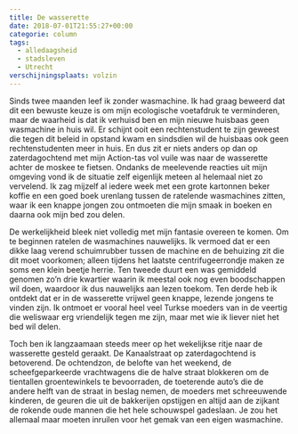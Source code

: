 ```yaml
---
title: De wasserette
date: 2018-07-01T21:55:27+00:00
categorie: column
tags:
  - alledaagsheid
  - stadsleven
  - Utrecht
verschijningsplaats: volzin
---
```

Sinds twee maanden leef ik zonder wasmachine. Ik had graag beweerd dat dit een bewuste keuze is om mijn ecologische voetafdruk te verminderen, maar de waarheid is dat ik verhuisd ben en mijn nieuwe huisbaas geen wasmachine in huis wil. Er schijnt ooit een rechtenstudent te zijn geweest die tegen dit beleid in opstand kwam en sindsdien wil de huisbaas ook geen rechtenstudenten meer in huis. En dus zit er niets anders op dan op zaterdagochtend met mijn Action-tas vol vuile was naar de wasserette achter de moskee te fietsen. Ondanks de meelevende reacties uit mijn omgeving vond ik de situatie zelf eigenlijk meteen al helemaal niet zo vervelend. Ik zag mijzelf al iedere week met een grote kartonnen beker koffie en een goed boek urenlang tussen de ratelende wasmachines zitten, waar ik een knappe jongen zou ontmoeten die mijn smaak in boeken en daarna ook mijn bed zou delen.

De werkelijkheid bleek niet volledig met mijn fantasie overeen te komen. Om te beginnen ratelen de wasmachines nauwelijks. Ik vermoed dat er een dikke laag verend schuimrubber tussen de machine en de behuizing zit die dit moet voorkomen; alleen tijdens het laatste centrifugeerrondje maken ze soms een klein beetje herrie. Ten tweede duurt een was gemiddeld genomen zo’n drie kwartier waarin ik meestal ook nog even boodschappen wil doen, waardoor ik dus nauwelijks aan lezen toekom. Ten derde heb ik ontdekt dat er in de wasserette vrijwel geen knappe, lezende jongens te vinden zijn. Ik ontmoet er vooral heel veel Turkse moeders van in de veertig die weliswaar erg vriendelijk tegen me zijn, maar met wie ik liever niet het bed wil delen.

Toch ben ik langzaamaan steeds meer op het wekelijkse ritje naar de wasserette gesteld geraakt. De Kanaalstraat op zaterdagochtend is betoverend. De ochtendzon, de belofte van het weekend, de scheefgeparkeerde vrachtwagens die de halve straat blokkeren om de tientallen groentewinkels te bevoorraden, de toeterende auto’s die de andere helft van de straat in beslag nemen, de moeders met schreeuwende kinderen, de geuren die uit de bakkerijen opstijgen en altijd aan de zijkant de rokende oude mannen die het hele schouwspel gadeslaan. Je zou het allemaal maar moeten inruilen voor het gemak van een eigen wasmachine.
